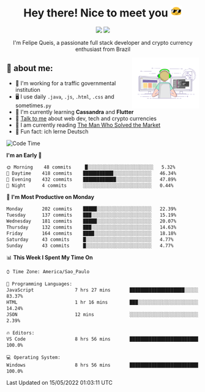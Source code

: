 
<h1 align="center">Hey there! Nice to meet you <img src="assets/sunglasses.gif" width="30"/></h1>

<p align="center">
  <a href="https://www.linkedin.com/in/fqueis"><img src="https://img.shields.io/badge/-LinkedIn-blue?style=flat&logo=Linkedin&logoColor=white" /></a>
  <a href="mailto:fqueis@gmail.com"><img src="https://img.shields.io/badge/-Gmail-c14438?style=flat&logo=Gmail&logoColor=white" /></a>
</p>

<p align="center">I'm Felipe Queis, a passionate full stack developer and crypto currency enthusiast from Brazil</p>

<img width="35%" align="right" alt="fqueis" src="assets/profile.gif" /></p>

## 🤵 about me:

- 🏢 I'm working for a traffic governmental institution
- 🖥️ I use daily `.java`, `.js`, `.html`, `.css` and sometimes`.py`
- 🌱 I'm currently learning **Cassandra** and **Flutter**
- 💬 [Talk to me](https://github.com/fqueis/fqueis/discussions) about web dev, tech and crypto currencies
- 📖 I am currently reading [The Man Who Solved the Market](https://amzn.com/073521798X)
- 💭 Fun fact: ich lerne Deutsch

<!--START_SECTION:waka-->
![Code Time](http://img.shields.io/badge/Code%20Time-0%20secs-blue)

**I'm an Early 🐤** 

```text
🌞 Morning    48 commits     █░░░░░░░░░░░░░░░░░░░░░░░░   5.32% 
🌆 Daytime    418 commits    ███████████░░░░░░░░░░░░░░   46.34% 
🌃 Evening    432 commits    ████████████░░░░░░░░░░░░░   47.89% 
🌙 Night      4 commits      ░░░░░░░░░░░░░░░░░░░░░░░░░   0.44%

```
📅 **I'm Most Productive on Monday** 

```text
Monday       202 commits    █████░░░░░░░░░░░░░░░░░░░░   22.39% 
Tuesday      137 commits    ███░░░░░░░░░░░░░░░░░░░░░░   15.19% 
Wednesday    181 commits    █████░░░░░░░░░░░░░░░░░░░░   20.07% 
Thursday     132 commits    ███░░░░░░░░░░░░░░░░░░░░░░   14.63% 
Friday       164 commits    ████░░░░░░░░░░░░░░░░░░░░░   18.18% 
Saturday     43 commits     █░░░░░░░░░░░░░░░░░░░░░░░░   4.77% 
Sunday       43 commits     █░░░░░░░░░░░░░░░░░░░░░░░░   4.77%

```


📊 **This Week I Spent My Time On** 

```text
⌚︎ Time Zone: America/Sao_Paulo

💬 Programming Languages: 
JavaScript               7 hrs 27 mins       ████████████████████░░░░░   83.37% 
HTML                     1 hr 16 mins        ███░░░░░░░░░░░░░░░░░░░░░░   14.24% 
JSON                     12 mins             ░░░░░░░░░░░░░░░░░░░░░░░░░   2.39%

🔥 Editors: 
VS Code                  8 hrs 56 mins       █████████████████████████   100.0%

💻 Operating System: 
Windows                  8 hrs 56 mins       █████████████████████████   100.0%

```


 Last Updated on 15/05/2022 01:03:11 UTC
<!--END_SECTION:waka-->
